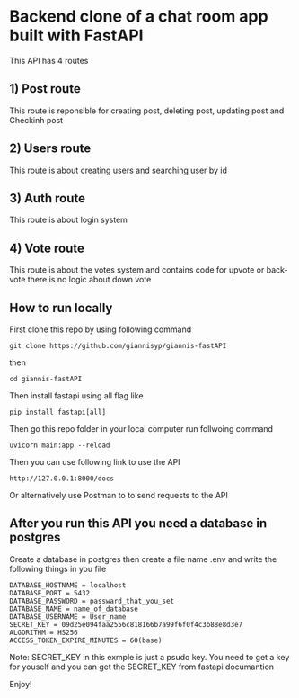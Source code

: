 # Backend clone of a chat room app built with FastAPI

This API has 4 routes

## 1) Post route

This route is reponsible for creating post, deleting post, updating post and Checkinh post

## 2) Users route

This route is about creating users and searching user by id

## 3) Auth route

This route is about login system

## 4) Vote route

This route is about the votes system and contains code for upvote or back-vote there is no logic about down vote

## How to run locally

First clone this repo by using following command

```
git clone https://github.com/giannisyp/giannis-fastAPI
```

then

```
cd giannis-fastAPI
```

Then install fastapi using all flag like

```
pip install fastapi[all]
```

Then go this repo folder in your local computer run follwoing command

```
uvicorn main:app --reload
```

Then you can use following link to use the API

```
http://127.0.0.1:8000/docs 
```

Or alternatively use Postman to to send requests to the API 

## After you run this API you need a database in postgres

Create a database in postgres then create a file name .env and write the following things in you file

```
DATABASE_HOSTNAME = localhost
DATABASE_PORT = 5432
DATABASE_PASSWORD = passward_that_you_set
DATABASE_NAME = name_of_database
DATABASE_USERNAME = User_name
SECRET_KEY = 09d25e094faa2556c818166b7a99f6f0f4c3b88e8d3e7 
ALGORITHM = HS256
ACCESS_TOKEN_EXPIRE_MINUTES = 60(base)
```

Note: SECRET_KEY in this exmple is just a psudo key. You need to get a key for youself and you can get the SECRET_KEY from fastapi documantion

Enjoy!



